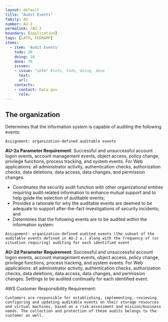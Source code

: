 ```yaml
---
layout: default
title: "Audit Events"
family: AU
number: AU-2
permalink: /AU-2
boundary: [application]
tags: [LATO, FEDRAMP]
items:
  - item: 'Audit Events'
    todo: 20
    doing: 10
    done: 70   
    issues:
    - issue: "info" #info, todo, doing, done
      text:
      url:
    contacts:
    - contact: Data.gov
      role:
---
```

## The organization
Determines that the information system is capable of auditing the following events:

`Assignment: organization-defined auditable events`

**AU-2a Parameter Requirement**: Successful and unsuccessful account logon events, account management events, object access, policy change, privilege functions, process tracking, and system events.  For Web applications: all administrator activity, authentication checks, authorization checks, data deletions, data access, data changes, and permission changes.

* Coordinates the security audit function with other organizational entities requiring audit-related information to enhance mutual support and to help guide the selection of auditable events;
* Provides a rationale for why the auditable events are deemed to be adequate to support after-the-fact investigations of security incidents; and
* Determines that the following events are to be audited within the information system:

`Assignment: organization-defined audited events (the subset of the auditable events defined in AU-2 a.) along with the frequency of (or situation requiring) auditing for each identified event`

**AU-2d Parameter Requirement**: Successful and unsuccessful account logon events, account management events, object access, policy change, privilege functions, process tracking, and system events.  For Web applications: all administrator activity, authentication checks, authorization checks, data deletions, data access, data changes, and permission changes.  Settings to be audited continually for each identified event.

AWS Customer Responsibility Requirement:
```
Customers are responsible for establishing, implementing, reviewing configuring and updating auditable events on their storage resources and virtual machines, based on a risk assessment and mission/business needs. The collection and protection of these audits belongs to the customer as well.
```
